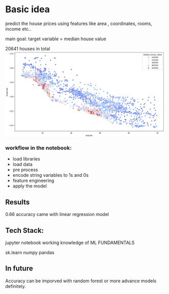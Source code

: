 # Basic idea

predict the house prices using features like area , coordinates, rooms, income etc..

main goal: target variable = median house value

20641 houses in total
<img src="./image.png" alt="Screenshot" width="500"/>

### workflow in the notebook:

- load libraries
- load data
- pre process
- encode string variables to 1s and 0s
- feature engineering
- apply the model

## Results

0.66 accuracy came with linear regression model

## Tech Stack:

jupyter notebook
working knowledge of ML FUNDAMENTALS

sk.learn
numpy
pandas

## In future

Accuracy can be imporved with random forest or more advance models definitely.
